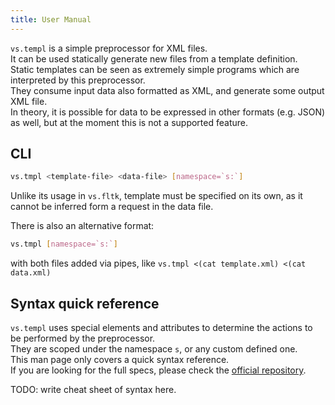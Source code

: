 ```yaml
---
title: User Manual
---
```


`vs.templ` is a simple preprocessor for XML files.  
It can be used statically generate new files from a template definition.  
Static templates can be seen as extremely simple programs which are interpreted by this preprocessor.  
They consume input data also formatted as XML, and generate some output XML file.  
In theory, it is possible for data to be expressed in other formats (e.g. JSON) as well, but at the moment this is not a supported feature.

## CLI

```bash
vs.tmpl <template-file> <data-file> [namespace=`s:`]
```

Unlike its usage in `vs.fltk`, template must be specified on its own, as it cannot be inferred form a request in the data file.

There is also an alternative format:

```bash
vs.tmpl [namespace=`s:`]
```

with both files added via pipes, like `vs.tmpl <(cat template.xml) <(cat data.xml)`

## Syntax quick reference

`vs.templ` uses special elements and attributes to determine the actions to be performed by the preprocessor.  
They are scoped under the namespace `s`, or any custom defined one.  
This man page only covers a quick syntax reference.  
If you are looking for the full specs, please check the [official repository](https://github.com/KaruroChori/vs-templ).

TODO: write cheat sheet of syntax here.
